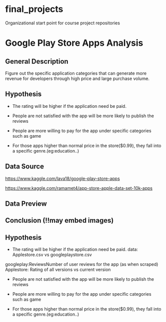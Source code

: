 # final_projects
Organizational start point for course project repositories
# Google Play Store Apps Analysis
## General Description
Figure out the specific application categories that can generate more revenue for developers through high price and large purchase volume.

 

## Hypothesis
- The rating will be higher if the application need be paid.

- People are not satisfied with the app will be more likely to publish the reviews

- People are more willing to pay for the app under specific categories such as game

- For those apps higher than normal price in the store($0.99), they fall into a specific genre.(eg:education..)

 

## Data Source
https://www.kaggle.com/lava18/google-play-store-apps

https://www.kaggle.com/ramamet4/app-store-apple-data-set-10k-apps


## Data Preview



## Conclusion (!!may embed images)


## Hypothesis
- The rating will be higher if the application need be paid.
data: Applestore.csv vs googleplaystore.csv

googleplay:ReviewsNumber of user reviews for the app (as when scraped)
Applestore: Rating of all versions vs current version

- People are not satisfied with the app will be more likely to publish the reviews


- People are more willing to pay for the app under specific categories such as game

- For those apps higher than normal price in the store($0.99), they fall into a specific genre.(eg:education..)

